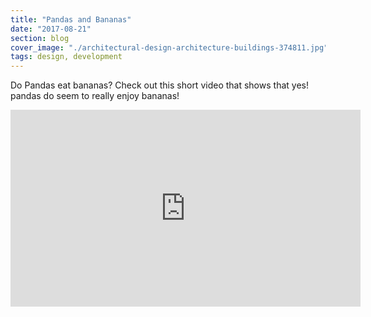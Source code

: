 ```yaml
---
title: "Pandas and Bananas"
date: "2017-08-21"
section: blog
cover_image: "./architectural-design-architecture-buildings-374811.jpg"
tags: design, development
---
```


Do Pandas eat bananas? Check out this short video that shows that yes! pandas do
seem to really enjoy bananas!

<iframe width="560" height="315" src="https://www.youtube.com/embed/4SZl1r2O_bY" frameborder="0" allowfullscreen></iframe>
